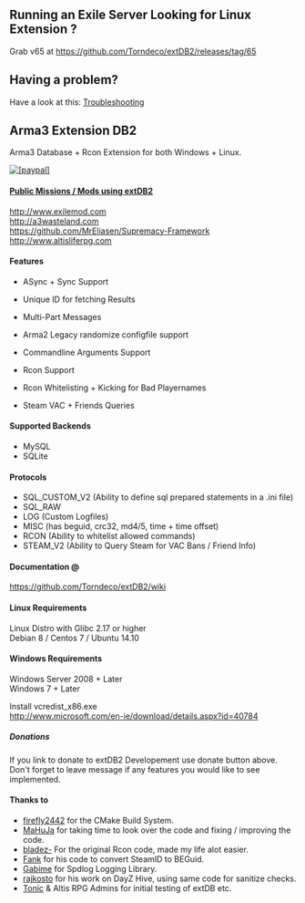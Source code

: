 ## Running an Exile Server Looking for Linux Extension ?
Grab v65 at
https://github.com/Torndeco/extDB2/releases/tag/65

## Having a problem?

Have a look at this: [Troubleshooting](https://github.com/Torndeco/extDB2/wiki/Troubleshooting)   


## Arma3 Extension DB2
Arma3 Database + Rcon Extension for both Windows + Linux.  

<a href="https://www.paypal.com/cgi-bin/webscr?cmd=_s-xclick&hosted_button_id=2SUEFTGABTAM2"><img src="https://www.paypalobjects.com/en_US/i/btn/btn_donate_LG.gif" alt="[paypal]" />

#### Public Missions / Mods using extDB2
http://www.exilemod.com  
http://a3wasteland.com  
https://github.com/MrEliasen/Supremacy-Framework  
http://www.altisliferpg.com  

#### Features

 - ASync + Sync Support
 - Unique ID for fetching Results
 - Multi-Part Messages
 - Arma2 Legacy randomize configfile support  

 - Commandline Arguments Support
 - Rcon Support
 - Rcon Whitelisting + Kicking for Bad Playernames
 - Steam VAC + Friends Queries  


#### Supported Backends

 - MySQL
 - SQLite

#### Protocols

 - SQL_CUSTOM_V2 (Ability to define sql prepared statements in a .ini file)
 - SQL_RAW
 - LOG (Custom Logfiles)
 - MISC (has beguid, crc32, md4/5, time + time offset)
 - RCON (Ability to whitelist allowed commands)
 - STEAM_V2 (Ability to Query Steam for VAC Bans / Friend Info)


#### Documentation @  
https://github.com/Torndeco/extDB2/wiki


#### Linux Requirements  
Linux Distro with Glibc 2.17 or higher  
Debian 8 / Centos 7 / Ubuntu 14.10  

#### Windows Requirements  
Windows Server 2008 + Later  
Windows 7 + Later  

Install vcredist_x86.exe  
http://www.microsoft.com/en-ie/download/details.aspx?id=40784  


##### Donations
If you link to donate to extDB2 Developement use donate button above.  
Don't forget to leave message if any features you would like to see implemented.  


#### Thanks to

 - [firefly2442](https://github.com/firefly2442) for the CMake Build System.
 - [MaHuJa](https://github.com/MaHuJa) for taking time to look over the code and fixing / improving the code.
 - [bladez-](https://github.com/bladez-) For the original Rcon code, made my life alot easier.
 - [Fank](https://gist.github.com/Fank) for his code to convert SteamID to BEGuid.
 - [Gabime](https://github.com/gabime) for Spdlog Logging Library.
 - [rajkosto](https://github.com/rajkosto) for his work on DayZ Hive, using same code for sanitize checks.
 - [Tonic](https://github.com/TAWTonic) & Altis RPG Admins for initial testing of extDB etc.
